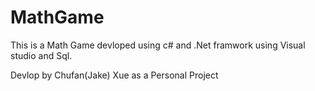 # MathGame
This is a Math Game devloped using c# and .Net framwork using Visual studio and Sql. 

Devlop by Chufan(Jake) Xue as a Personal Project
